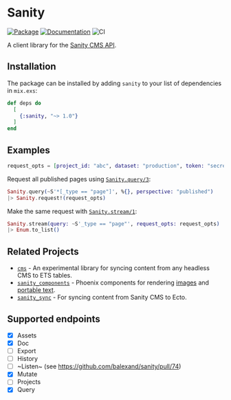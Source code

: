 # Sanity

[![Package](https://img.shields.io/hexpm/v/sanity.svg)](https://hex.pm/packages/sanity) [![Documentation](http://img.shields.io/badge/hex.pm-docs-green.svg?style=flat)](https://hexdocs.pm/sanity) ![CI](https://github.com/balexand/sanity/actions/workflows/elixir.yml/badge.svg)

A client library for the [Sanity CMS API](https://www.sanity.io/docs/http-api).

## Installation

The package can be installed by adding `sanity` to your list of dependencies in `mix.exs`:

```elixir
def deps do
  [
    {:sanity, "~> 1.0"}
  ]
end
```

## Examples

```elixir
request_opts = [project_id: "abc", dataset: "production", token: "secret"]
```

Request all published pages using [`Sanity.query/3`](https://hexdocs.pm/sanity/Sanity.html#query/3):

```elixir
Sanity.query(~S'*[_type == "page"]', %{}, perspective: "published")
|> Sanity.request!(request_opts)
```

Make the same request with [`Sanity.stream/1`](https://hexdocs.pm/sanity/Sanity.html#stream/1):

```elixir
Sanity.stream(query: ~S'_type == "page"', request_opts: request_opts)
|> Enum.to_list()
```

## Related Projects

* [`cms`](https://github.com/balexand/cms) - An experimental library for syncing content from any headless CMS to ETS tables.
* [`sanity_components`](https://github.com/balexand/sanity_components) - Phoenix components for rendering [images](https://www.sanity.io/docs/presenting-images) and [portable text](https://www.sanity.io/docs/presenting-block-text).
* [`sanity_sync`](https://github.com/balexand/sanity_sync) - For syncing content from Sanity CMS to Ecto.

## Supported endpoints

- [x] Assets
- [x] Doc
- [ ] Export
- [ ] History
- [ ] ~Listen~ (see https://github.com/balexand/sanity/pull/74)
- [x] Mutate
- [ ] Projects
- [x] Query
